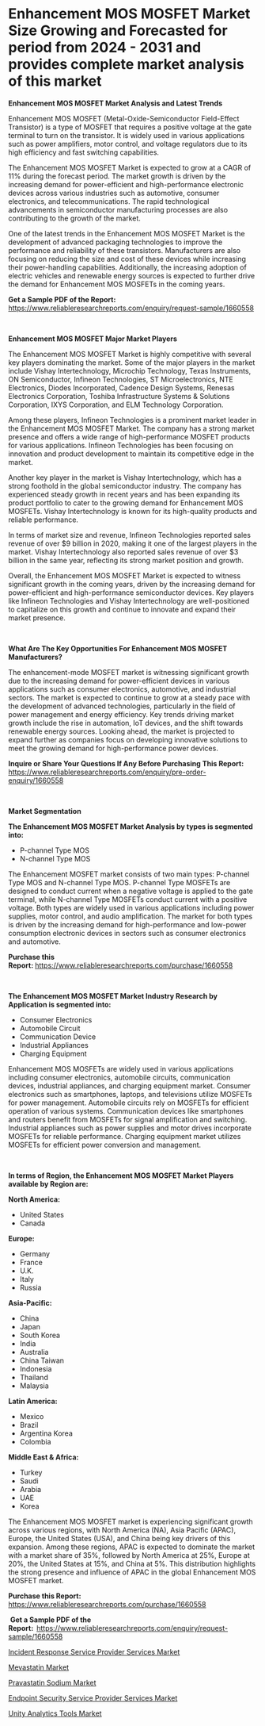 <p><h1>Enhancement MOS MOSFET Market Size Growing and Forecasted for period from 2024 - 2031 and provides complete market analysis of this market</h1></p><p><strong>Enhancement MOS MOSFET Market Analysis and Latest Trends</strong></p>
<p><p>Enhancement MOS MOSFET (Metal-Oxide-Semiconductor Field-Effect Transistor) is a type of MOSFET that requires a positive voltage at the gate terminal to turn on the transistor. It is widely used in various applications such as power amplifiers, motor control, and voltage regulators due to its high efficiency and fast switching capabilities.</p><p>The Enhancement MOS MOSFET Market is expected to grow at a CAGR of 11% during the forecast period. The market growth is driven by the increasing demand for power-efficient and high-performance electronic devices across various industries such as automotive, consumer electronics, and telecommunications. The rapid technological advancements in semiconductor manufacturing processes are also contributing to the growth of the market.</p><p>One of the latest trends in the Enhancement MOS MOSFET Market is the development of advanced packaging technologies to improve the performance and reliability of these transistors. Manufacturers are also focusing on reducing the size and cost of these devices while increasing their power-handling capabilities. Additionally, the increasing adoption of electric vehicles and renewable energy sources is expected to further drive the demand for Enhancement MOS MOSFETs in the coming years.</p></p>
<p><strong>Get a Sample PDF of the Report:&nbsp;</strong> <a href="https://www.reliableresearchreports.com/enquiry/request-sample/1660558">https://www.reliableresearchreports.com/enquiry/request-sample/1660558</a></p>
<p>&nbsp;</p>
<p><strong>Enhancement MOS MOSFET Major Market Players</strong></p>
<p><p>The Enhancement MOS MOSFET Market is highly competitive with several key players dominating the market. Some of the major players in the market include Vishay Intertechnology, Microchip Technology, Texas Instruments, ON Semiconductor, Infineon Technologies, ST Microelectronics, NTE Electronics, Diodes Incorporated, Cadence Design Systems, Renesas Electronics Corporation, Toshiba Infrastructure Systems & Solutions Corporation, IXYS Corporation, and ELM Technology Corporation.</p><p>Among these players, Infineon Technologies is a prominent market leader in the Enhancement MOS MOSFET Market. The company has a strong market presence and offers a wide range of high-performance MOSFET products for various applications. Infineon Technologies has been focusing on innovation and product development to maintain its competitive edge in the market.</p><p>Another key player in the market is Vishay Intertechnology, which has a strong foothold in the global semiconductor industry. The company has experienced steady growth in recent years and has been expanding its product portfolio to cater to the growing demand for Enhancement MOS MOSFETs. Vishay Intertechnology is known for its high-quality products and reliable performance.</p><p>In terms of market size and revenue, Infineon Technologies reported sales revenue of over $9 billion in 2020, making it one of the largest players in the market. Vishay Intertechnology also reported sales revenue of over $3 billion in the same year, reflecting its strong market position and growth.</p><p>Overall, the Enhancement MOS MOSFET Market is expected to witness significant growth in the coming years, driven by the increasing demand for power-efficient and high-performance semiconductor devices. Key players like Infineon Technologies and Vishay Intertechnology are well-positioned to capitalize on this growth and continue to innovate and expand their market presence.</p></p>
<p>&nbsp;</p>
<p><strong>What Are The Key Opportunities For Enhancement MOS MOSFET Manufacturers?</strong></p>
<p><p>The enhancement-mode MOSFET market is witnessing significant growth due to the increasing demand for power-efficient devices in various applications such as consumer electronics, automotive, and industrial sectors. The market is expected to continue to grow at a steady pace with the development of advanced technologies, particularly in the field of power management and energy efficiency. Key trends driving market growth include the rise in automation, IoT devices, and the shift towards renewable energy sources. Looking ahead, the market is projected to expand further as companies focus on developing innovative solutions to meet the growing demand for high-performance power devices.</p></p>
<p><strong>Inquire or Share Your Questions If Any Before Purchasing This Report:</strong> <a href="https://www.reliableresearchreports.com/enquiry/pre-order-enquiry/1660558">https://www.reliableresearchreports.com/enquiry/pre-order-enquiry/1660558</a></p>
<p>&nbsp;</p>
<p><strong>Market Segmentation</strong></p>
<p><strong>The Enhancement MOS MOSFET Market Analysis by types is segmented into:</strong></p>
<p><ul><li>P-channel Type MOS</li><li>N-channel Type MOS</li></ul></p>
<p><p>The Enhancement MOSFET market consists of two main types: P-channel Type MOS and N-channel Type MOS. P-channel Type MOSFETs are designed to conduct current when a negative voltage is applied to the gate terminal, while N-channel Type MOSFETs conduct current with a positive voltage. Both types are widely used in various applications including power supplies, motor control, and audio amplification. The market for both types is driven by the increasing demand for high-performance and low-power consumption electronic devices in sectors such as consumer electronics and automotive.</p></p>
<p><strong>Purchase this Report:&nbsp;</strong><a href="https://www.reliableresearchreports.com/purchase/1660558">https://www.reliableresearchreports.com/purchase/1660558</a></p>
<p>&nbsp;</p>
<p><strong>The Enhancement MOS MOSFET Market Industry Research by Application is segmented into:</strong></p>
<p><ul><li>Consumer Electronics</li><li>Automobile Circuit</li><li>Communication Device</li><li>Industrial Appliances</li><li>Charging Equipment</li></ul></p>
<p><p>Enhancement MOS MOSFETs are widely used in various applications including consumer electronics, automobile circuits, communication devices, industrial appliances, and charging equipment market. Consumer electronics such as smartphones, laptops, and televisions utilize MOSFETs for power management. Automobile circuits rely on MOSFETs for efficient operation of various systems. Communication devices like smartphones and routers benefit from MOSFETs for signal amplification and switching. Industrial appliances such as power supplies and motor drives incorporate MOSFETs for reliable performance. Charging equipment market utilizes MOSFETs for efficient power conversion and management.</p></p>
<p>&nbsp;</p>
<p><strong>In terms of Region, the Enhancement MOS MOSFET Market Players available by Region are:</strong></p>
<p>
    <p> <strong> North America: </strong>
        <ul>
            <li>United States</li>
            <li>Canada</li>
        </ul>
        </p> 
    <p> <strong> Europe: </strong>
        <ul>
            <li>Germany</li>
            <li>France</li>
            <li>U.K.</li>
            <li>Italy</li>
            <li>Russia</li>
        </ul>
        </p> 
    <p> <strong> Asia-Pacific: </strong>
        <ul>
            <li>China</li>
            <li>Japan</li>
            <li>South Korea</li>
            <li>India</li>
            <li>Australia</li>
            <li>China Taiwan</li>
            <li>Indonesia</li>
            <li>Thailand</li>
            <li>Malaysia</li>
        </ul>
        </p> 
    <p> <strong> Latin America: </strong>
        <ul>
            <li>Mexico</li>
            <li>Brazil</li>
            <li>Argentina Korea</li>
            <li>Colombia</li>
        </ul>
        </p> 
    <p> <strong> Middle East & Africa: </strong>
        <ul>
            <li>Turkey</li>
            <li>Saudi</li>
            <li>Arabia</li>
            <li>UAE</li>
            <li>Korea</li>
        </ul>
    </p>
    </p>
<p><p>The Enhancement MOS MOSFET market is experiencing significant growth across various regions, with North America (NA), Asia Pacific (APAC), Europe, the United States (USA), and China being key drivers of this expansion. Among these regions, APAC is expected to dominate the market with a market share of 35%, followed by North America at 25%, Europe at 20%, the United States at 15%, and China at 5%. This distribution highlights the strong presence and influence of APAC in the global Enhancement MOS MOSFET market.</p></p>
<p><strong>Purchase this Report: </strong><a href="https://www.reliableresearchreports.com/purchase/1660558">https://www.reliableresearchreports.com/purchase/1660558</a></p>
<p>&nbsp;<strong>Get a Sample PDF of the Report:&nbsp;&nbsp;</strong><a href="https://www.reliableresearchreports.com/enquiry/request-sample/1660558">https://www.reliableresearchreports.com/enquiry/request-sample/1660558</a></p>
<p><strong></strong></p>
<p><p><a href="https://cautious-neon-760.notion.site/Incident-Response-Service-Provider-Services-Market-Growth-Market-Trends-COVID-19-Impact-and-Forec-f267ba79a714464eae8b9b64e5f0e682">Incident Response Service Provider Services Market</a></p><p><a href="https://view.publitas.com/reportprime-1/mevastatin-market-size-growth-and-forecast-from-2024-2031/">Mevastatin Market</a></p><p><a href="https://view.publitas.com/reportprime-1/pravastatin-sodium-market-provides-detailed-segmentation-of-this-market-based-on-type-application-and-region-and-forecast-for-the-period-from-2024-2031/">Pravastatin Sodium Market</a></p><p><a href="https://gentle-editor-9db.notion.site/Endpoint-Security-Service-Provider-Services-Market-Provides-a-Comprehensive-Analysis-Including-a-Mac-089d022e0d584ec1905663609c874ba9">Endpoint Security Service Provider Services Market</a></p><p><a href="https://frill-swim-3cd.notion.site/Unity-Analytics-Tools-Market-Research-Report-Forecasted-for-Period-from-2024-2031-by-Market-Type--f3485ff899224db296ef8244ab0d41fd">Unity Analytics Tools Market</a></p></p>
